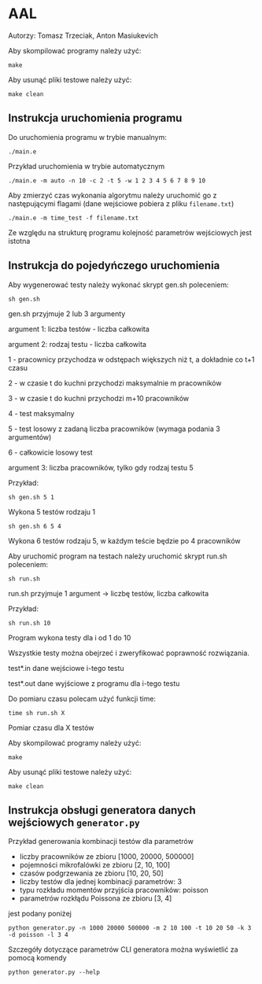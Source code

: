 # AAL

Autorzy: Tomasz Trzeciak, Anton Masiukevich

Aby skompilować programy należy użyć:
```
make
```
Aby usunąć pliki testowe należy użyć:
```
make clean
```
## Instrukcja uruchomienia programu
Do uruchomienia programu w trybie manualnym:
```
./main.e
```
Przykład uruchomienia w trybie automatycznym
```
./main.e -m auto -n 10 -c 2 -t 5 -w 1 2 3 4 5 6 7 8 9 10
```

Aby zmierzyć czas wykonania algorytmu należy uruchomić go z następującymi flagami (dane wejściowe pobiera z pliku `filename.txt`)
```
./main.e -m time_test -f filename.txt
```
Ze względu na strukturę programu kolejność parametrów wejściowych jest istotna

## Instrukcja do pojedyńczego uruchomienia

Aby wygenerować testy należy wykonać skrypt gen.sh poleceniem:

	sh gen.sh

gen.sh przyjmuje 2 lub 3 argumenty

argument 1: liczba testów - liczba całkowita

argument 2: rodzaj testu - liczba całkowita

1 - pracownicy przychodza w odstępach większych niż t, a dokładnie co t+1 czasu

2 - w czasie t do kuchni przychodzi maksymalnie m pracowników

3 - w czasie t do kuchni przychodzi m+10 pracowników

4 - test maksymalny

5 - test losowy z zadaną liczba pracowników (wymaga podania 3 argumentów)

6 - całkowicie losowy test

argument 3: liczba pracowników, tylko gdy rodzaj testu 5

Przykład:

	sh gen.sh 5 1
	
Wykona 5 testów rodzaju 1

	sh gen.sh 6 5 4
	
Wykona 6 testów rodzaju 5, w każdym teście będzie po 4 pracowników

Aby uruchomić program na testach należy uruchomić skrypt run.sh poleceniem:

	sh run.sh

run.sh przyjmuje 1 argument -> liczbę testów, liczba całkowita

Przykład:

	sh run.sh 10

Program wykona testy dla i od 1 do 10

Wszystkie testy można obejrzeć i zweryfikować poprawność rozwiązania.

test*.in	dane wejściowe i-tego testu

test*.out	dane wyjściowe z programu dla i-tego testu

Do pomiaru czasu polecam użyć funkcji time:

	time sh run.sh X

Pomiar czasu dla X testów

Aby skompilować programy należy użyć:

	make

Aby usunąć pliki testowe należy użyć:

	make clean

## Instrukcja obsługi generatora danych wejściowych `generator.py`

Przykład generowania kombinacji testów dla parametrów
* liczby pracowników ze zbioru [1000, 20000, 500000]
* pojemności mikrofalówki ze zbioru [2, 10, 100]
* czasów podgrzewania ze zbioru [10, 20, 50]
* liczby testów dla jednej kombinacji parametrów: 3
* typu rozkładu momentów przyjścia pracowników: poisson
* parametrów rozkłądu Poissona ze zbioru [3, 4]

jest podany poniżej

```
python generator.py -n 1000 20000 500000 -m 2 10 100 -t 10 20 50 -k 3 -d poisson -l 3 4
```


Szczegóły dotyczące parametrów CLI generatora można wyświetlić za pomocą komendy
```
python generator.py --help
```
